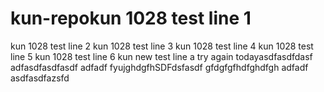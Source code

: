 # kun-repokun 1028 test line 1
kun 1028 test line 2
kun 1028 test line 3
kun 1028 test line 4
kun 1028 test line 5
kun 1028 test line 6
kun new test line a
try again todayasdfasdfdasf
adfasdfasdfasdf
adfadf
fyujghdgfhSDFdsfasdf
gfdgfgfhdfghdfgh
adfadf
asdfasdfazsfd